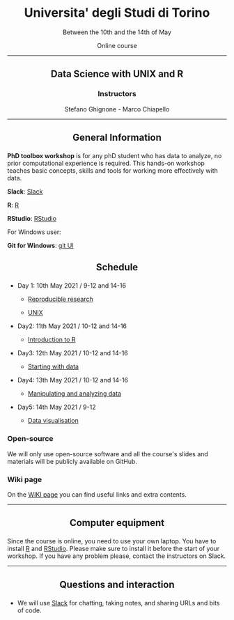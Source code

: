 <center><h1>Universita' degli Studi di Torino</h1>
<p>Between the 10th and the 14th of May</p>
<p>Online course</p>
</center>

---

<center>
<h2><p>Data Science with UNIX and R</p></h2>
<h3>Instructors</h3>
<p>Stefano Ghignone - Marco Chiapello</p>
</center>

---

<center><h2><p>General Information</p></h2></center>


**PhD toolbox workshop** is for any phD student who has data to analyze, no prior computational experience is required. This hands-on workshop teaches basic concepts, skills and tools for working more effectively with data.

**Slack**: [Slack](https://join.slack.com/t/phdtoolbox2021/shared_invite/zt-orwgq45u-AxE668IZijskD_etAaoPsw)

**R**: [R](https://cran.r-project.org/)

**RStudio**: [RStudio](https://www.rstudio.com/products/rstudio/download/)

For Windows user:

**Git for Windows**: [git UI](https://gitforwindows.org/)

<center><h2><p>Schedule</p></h2></center>

- Day 1: 10th May 2021 / 9-12 and 14-16

	-  [Reproducible research](https://phd-toolbox-course.github.io/2020_PhD_Toolbox_course/01-RR.html)

	-  [UNIX](https://github.com/PhD-Toolbox-course/2020_PhD_Toolbox_course/blob/master/lessons/02.UNIX.pdf)

- Day2: 11th May 2021 / 10-12 and 14-16

	-  [Introduction to R](https://datacarpentry.org/R-ecology-lesson/01-intro-to-r.html)


- Day3: 12th May 2021 / 10-12 and 14-16

	- [Starting with data](https://datacarpentry.org/R-ecology-lesson/02-starting-with-data.html)


- Day4: 13th May 2021 / 10-12 and 14-16

	- [Manipulating and analyzing data](https://datacarpentry.org/R-ecology-lesson/03-dplyr.html)

- Day5: 14th May 2021 / 9-12

	- [Data visualisation](https://datacarpentry.org/R-ecology-lesson/04-visualization-ggplot2.html) 

### Open-source

We will only use open-source software and all the course's slides and materials will be publicly available on GitHub.

### Wiki page

On the [WIKI page](https://github.com/PhD-Toolbox-course/2020_PhD_Toolbox_course-/wiki/Extra-contents) you can find useful links and extra contents.

---

<center><h2><p>Computer equipment</p></h2></center>

Since the course is online, you need to use your own laptop. You have to install [R](https://cran.r-project.org/) and [RStudio](https://www.rstudio.com/products/rstudio/download/). Please make sure to install it before the start of your workshop. If you have any problem please, contact the instructors on Slack.

---

<center><h2><p>Questions and interaction</p></h2></center>

- We will use [Slack](https://phdtoolbox2021.slack.com/) for chatting, taking notes, and sharing URLs and bits of code.


